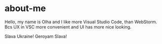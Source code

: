 # about-me

Hello, my name is Olha and I like more Visual Studio Code, than WebStorm.
Bcs UX in VSC more convenient and UI has more nice looking.

Slava Ukraine!
Geroyam Slava!
